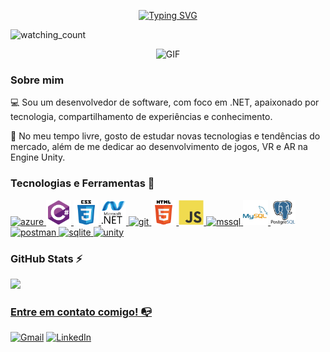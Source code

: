 <p align="center">
<a href="https://git.io/typing-svg"><img src="https://readme-typing-svg.demolab.com?font=Georgia&weight=790&pause=1000&size=20&color=04edf5&width=360&height=100&lines=Olá+%2C+me chamo+Leocaldio Carlos+%F0%9F%91%8B" alt="Typing SVG" /></a>
</p>
<p align="left"> 
<img src="https://komarev.com/ghpvc/?username=LeocaldioDev&color=brightgreen" alt="watching_count" />
 </p>

[this is for the picture]: #	
<div id="header" align="center">
  <img src="https://media3.giphy.com/media/v1.Y2lkPTc5MGI3NjExNzF1ODFyeG9ueDF2OGJvdmNhOGFvMXBxbTB1ZjRuY2U4emhoeHUxbSZlcD12MV9pbnRlcm5hbF9naWZfYnlfaWQmY3Q9Zw/u2pmTWUi0MXjyrMaVj/giphy.gif" width="300" alt="GIF"/>
</div>



### Sobre mim

💻 Sou um desenvolvedor de software, com foco em .NET, apaixonado por tecnologia, compartilhamento de experiências e conhecimento.

🔎 No meu tempo livre, gosto de estudar novas tecnologias e tendências do mercado, além de me dedicar ao desenvolvimento de jogos, VR e AR na Engine Unity.



### Tecnologias e Ferramentas 🔧

<p align="left">
  <a href="https://azure.microsoft.com/en-in/" target="_blank" rel="noreferrer"> <img src="https://www.vectorlogo.zone/logos/microsoft_azure/microsoft_azure-icon.svg" alt="azure" width="40" height="40"/> </a>
  <a href="https://www.w3schools.com/cs/" target="_blank" rel="noreferrer"> <img src="https://raw.githubusercontent.com/devicons/devicon/master/icons/csharp/csharp-original.svg" alt="csharp" width="40" height="40"/> </a>
  <a href="https://www.w3schools.com/css/" target="_blank" rel="noreferrer"> <img src="https://raw.githubusercontent.com/devicons/devicon/master/icons/css3/css3-original-wordmark.svg" alt="css3" width="40" height="40"/> </a>
  <a href="https://dotnet.microsoft.com/" target="_blank" rel="noreferrer"> <img src="https://raw.githubusercontent.com/devicons/devicon/master/icons/dot-net/dot-net-original-wordmark.svg" alt="dotnet" width="40" height="40"/> </a>
  <a href="https://git-scm.com/" target="_blank" rel="noreferrer"> <img src="https://www.vectorlogo.zone/logos/git-scm/git-scm-icon.svg" alt="git" width="40" height="40"/> </a>
  <a href="https://www.w3.org/html/" target="_blank" rel="noreferrer"> <img src="https://raw.githubusercontent.com/devicons/devicon/master/icons/html5/html5-original-wordmark.svg" alt="html5" width="40" height="40"/> </a>
  <a href="https://developer.mozilla.org/en-US/docs/Web/JavaScript" target="_blank" rel="noreferrer"> <img src="https://raw.githubusercontent.com/devicons/devicon/master/icons/javascript/javascript-original.svg" alt="javascript" width="40" height="40"/> </a>
<!--   <a href="https://www.linux.org/" target="_blank" rel="noreferrer"> <img src="https://raw.githubusercontent.com/devicons/devicon/master/icons/linux/linux-original.svg" alt="linux" width="40" height="40"/> </a> -->
  <a href="https://www.microsoft.com/en-us/sql-server" target="_blank" rel="noreferrer"> <img src="https://www.svgrepo.com/show/303229/microsoft-sql-server-logo.svg" alt="mssql" width="40" height="40"/> </a>
  <a href="https://www.mysql.com/" target="_blank" rel="noreferrer"> <img src="https://raw.githubusercontent.com/devicons/devicon/master/icons/mysql/mysql-original-wordmark.svg" alt="mysql" width="40" height="40"/> </a>
  <a href="https://www.postgresql.org" target="_blank" rel="noreferrer"> <img src="https://raw.githubusercontent.com/devicons/devicon/master/icons/postgresql/postgresql-original-wordmark.svg" alt="postgresql" width="40" height="40"/> </a>
  <a href="https://postman.com" target="_blank" rel="noreferrer"> <img src="https://www.vectorlogo.zone/logos/getpostman/getpostman-icon.svg" alt="postman" width="40" height="40"/> </a>
<!--   <a href="https://reactnative.dev/" target="_blank" rel="noreferrer"> <img src="https://reactnative.dev/img/header_logo.svg" alt="reactnative" width="40" height="40"/> </a> -->
  <a href="https://www.sqlite.org/" target="_blank" rel="noreferrer"> <img src="https://www.vectorlogo.zone/logos/sqlite/sqlite-icon.svg" alt="sqlite" width="40" height="40"/> </a>
<!--   <a href="https://www.typescriptlang.org/" target="_blank" rel="noreferrer"> <img src="https://raw.githubusercontent.com/devicons/devicon/master/icons/typescript/typescript-original.svg" alt="typescript" width="40" height="40"/> </a> -->
  <a href="https://unity.com/" target="_blank" rel="noreferrer"> <img src="https://www.vectorlogo.zone/logos/unity3d/unity3d-icon.svg" alt="unity" width="40" height="40"/> </a>
</p>



### GitHub Stats ⚡

<div>
<a href="https://github.com/LeocaldioDev">
<img height="180em" src="https://github-readme-stats.vercel.app/api?username=LeocaldioDev&show_icons=true&theme=dracula&include_all_commits=true&count_private=true"/>
</div>



### Entre em contato comigo! 📭

<div>
  <a href="mailto:leocaldiocarloss@gmail.com"><img src="https://img.shields.io/badge/gmail-%23EA4335.svg?style=plastic&logo=gmail&logoColor=white" alt="Gmail"/></a>
  <a href="https://www.linkedin.com/in/leocaldio-carlos-9a197b255"><img src="https://img.shields.io/badge/linkedin-%230A66C2.svg?style=plastic&logo=linkedin&logoColor=white" alt="LinkedIn"/></a>
</div>
